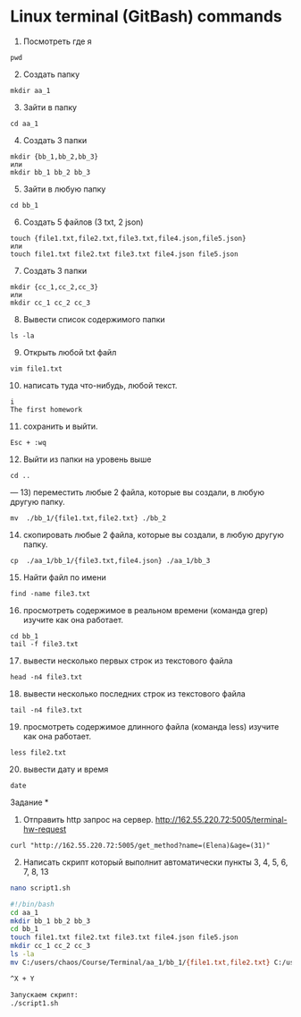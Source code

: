 # Linux terminal (GitBash) commands

1) Посмотреть где я  

```
pwd
```  

2) Создать папку
```
mkdir aa_1
```
3) Зайти в папку 
```
cd aa_1
```
4) Создать 3 папки
```
mkdir {bb_1,bb_2,bb_3} 
или 
mkdir bb_1 bb_2 bb_3
```
5) Зайти в любую папку 
```
cd bb_1
```
6) Создать 5 файлов (3 txt, 2 json) 
``` 
touch {file1.txt,file2.txt,file3.txt,file4.json,file5.json} 
или 
touch file1.txt file2.txt file3.txt file4.json file5.json
```
7) Создать 3 папки
```
mkdir {cc_1,cc_2,cc_3}
или
mkdir cc_1 cc_2 cc_3
```
8) Вывести список содержимого папки
```
ls -la
```
9) Открыть любой txt файл
```
vim file1.txt
```
10) написать туда что-нибудь, любой текст.
```
i
The first homework
```							
11)  сохранить и выйти. 
```
Esc + :wq
```
12) Выйти из папки на уровень выше 
```
cd ..
```
—
13) переместить любые 2 файла, которые вы создали, в любую другую папку.
```
mv  ./bb_1/{file1.txt,file2.txt} ./bb_2
```
14) скопировать любые 2 файла, которые вы создали, в любую другую папку.
```
cp  ./aa_1/bb_1/{file3.txt,file4.json} ./aa_1/bb_3
```
15) Найти файл по имени 
```
find -name file3.txt
```
16) просмотреть содержимое в реальном времени (команда grep) изучите как она работает.
```
cd bb_1
tail -f file3.txt
```
17) вывести несколько первых строк из текстового файла 
```
head -n4 file3.txt
```
18) вывести несколько последних строк из текстового файла 
```
tail -n4 file3.txt
```
19) просмотреть содержимое длинного файла (команда less) изучите как она работает.
```
less file2.txt
```
20) вывести дату и время
```
date
```

Задание *

1) Отправить http запрос на сервер.
http://162.55.220.72:5005/terminal-hw-request

```
curl "http://162.55.220.72:5005/get_method?name=(Elena)&age=(31)"
```
2) Написать скрипт который выполнит автоматически пункты 3, 4, 5, 6, 7, 8, 13
``` bash
nano script1.sh

#!/bin/bash
cd aa_1
mkdir bb_1 bb_2 bb_3
cd bb_1
touch file1.txt file2.txt file3.txt file4.json file5.json
mkdir cc_1 cc_2 cc_3
ls -la
mv C:/users/chaos/Course/Terminal/aa_1/bb_1/{file1.txt,file2.txt} C:/users/chaos/Course/Terminal/aa_1/bb_2/

^X + Y

Запускаем скрипт:
./script1.sh
```